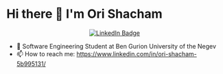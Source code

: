 # Hi there 👋 I'm Ori Shacham

<div id="badges" align="center">
  <a href="https://www.linkedin.com/in/ori-shacham-5b995131/">
    <img src="https://img.shields.io/badge/LinkedIn-blue?style=for-the-badge&logo=linkedin&logoColor=white" alt="LinkedIn Badge"/>
  </a>
</div>

- 🌱 Software Engineering Student at Ben Gurion University of the Negev
- 📫 How to reach me: https://www.linkedin.com/in/ori-shacham-5b995131/


